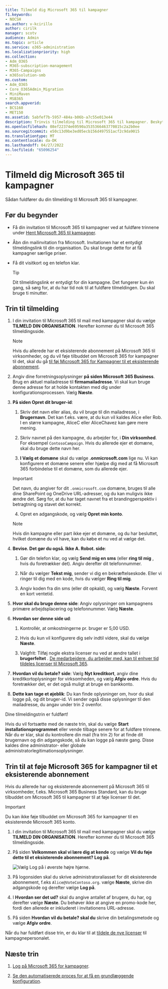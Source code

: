 ```yaml
---
title: Tilmeld dig Microsoft 365 til kampagner
f1.keywords:
- NOCSH
ms.author: v-kcirillo
author: cirilk
manager: scotv
audience: Admin
ms.topic: article
ms.service: o365-administration
ms.localizationpriority: high
ms.collection:
- Adm_O365
- M365-subscription-management
- M365-Campaigns
- m365solution-smb
ms.custom:
- Adm_O365
- Core_O365Admin_Migration
- MiniMaven
- MSB365
search.appverid:
- BCS160
- MET150
ms.assetid: 5abfef7b-5957-484a-b06b-a7c55e013e44
description: Trinvis tilmelding til Microsoft 365 til kampagner. Beskyt din kampagne mod cybersikkerhedstrusler mod mail, data og kommunikation.
ms.openlocfilehash: 08ef22374e69590a3535366463770815c2a2b0ee
ms.sourcegitcommit: e50c13d9be3ed05ecb156d497551acf2c9da9015
ms.translationtype: MT
ms.contentlocale: da-DK
ms.lasthandoff: 04/27/2022
ms.locfileid: "65096254"
---
```

# <a name="sign-up-for-microsoft-365-for-campaigns"></a>Tilmeld dig Microsoft 365 til kampagner 

Sådan fuldfører du din tilmelding til Microsoft 365 til kampagner.

## <a name="before-you-begin"></a>Før du begynder

- Få din invitation til Microsoft 365 til kampagner ved at fuldføre trinnene under [Hent Microsoft 365 til kampagner](get-microsoft-365-campaigns.md).
- Åbn din mailinvitation fra Microsoft. Invitationen har et entydigt tilmeldingslink til din organisation. Du skal bruge dette for at få kampagner særlige priser.
- Få dit visitkort og en telefon klar.

    > [!TIP]
    > Dit tilmeldingslink er entydigt for din kampagne. Det fungerer kun én gang, så sørg for, at du har tid nok til at fuldføre tilmeldingen. Du skal bruge ti minutter.

## <a name="steps-to-sign-up"></a>Trin til tilmelding

1. I din invitation til Microsoft 365 til mail med kampagner skal du vælge **TILMELD DIN ORGANISATION**. Herefter kommer du til Microsoft 365 tilmeldingsside.

    > [!NOTE]
    > Hvis du allerede har et eksisterende abonnement på Microsoft 365 til virksomheder, og du vil føje tilbuddet om Microsoft 365 for kampagner til det, skal du gå [til føj Microsoft 365 for Kampagner til et eksisterende abonnement](#steps-to-add-microsoft-365-for-campaigns-to-an-existing-subscription).

2. Angiv dine forretningsoplysninger **på siden Microsoft 365 Business**. Brug en aktuel mailadresse til **firmamailadresse**. Vi skal kun bruge denne adresse for at holde kontakten med dig under konfigurationsprocessen. Vælg **Næste**.

3. **På siden Opret dit bruger-id**:
 
    1. Skriv det navn eller alias, du vil bruge til din mailadresse, i **Brugernavn**. Det kan f.eks. være, at du kun vil kaldes Alice eller Rob. I en større kampagne, AliceC eller AliceChavez kan gøre mere mening.

    2. Skriv navnet på den kampagne, du arbejder for, i **Din virksomhed**. For eksempel `ContosoCampaign`. Hvis du allerede ejer et domæne, skal du bruge dette navn her. 
 
    3. **I Vælg et domæne** skal du vælge **.onmicrosoft.com** lige nu. Vi kan konfigurere et domæne senere eller hjælpe dig med at få Microsoft 365 forbindelse til et domæne, som du allerede ejer.

    > [!IMPORTANT]
    > Det navn, du angiver for dit `.onmicrosoft.com` domæne, bruges til alle dine SharePoint og OneDrive URL-adresser, og du kan muligvis ikke ændre det. Sørg for, at du har taget navnet fra et brandingperspektiv i betragtning og stavet det korrekt.

    4. Opret en adgangskode, og vælg **Opret min konto**.
 
    > [!NOTE]
    > Hvis din kampagne eller part ikke ejer et domæne, og du har besluttet, hvilket domæne du vil have, kan du købe et nu ved at vælge det.

4. **Bevise. Det gør du også. Ikke A. Robot. side**:
 
    1. Gør din telefon klar, og vælg **Send mig en sms** (eller **ring til mig** , hvis du foretrækker det). Angiv derefter dit telefonnummer. 
 
    2. Når du vælger **Tekst mig**, sender vi dig en bekræftelseskode. Eller vi ringer til dig med en kode, hvis du vælger **Ring til mig**.
 
    3. Angiv koden fra din sms (eller dit opkald), og vælg **Næste**. Forvent en kort ventetid. 

5. **Hvor skal du bruge denne side**: Angiv oplysninger om kampagnens primære arbejdsplacering og telefonnummer. Vælg **Næste**.

6. **Hvordan ser denne side ud**:

    1. Kontrollér, at omkostningerne pr. bruger er 5,00 USD. 

    2. Hvis du kun vil konfigurere dig selv indtil videre, skal du vælge **Næste**. 

    3. Valgfrit: Tilføj nogle ekstra licenser nu ved at ændre tallet i **brugerfeltet** . [De medarbejdere, du arbejder med, kan til enhver tid tildeles licenser til Microsoft 365](../admin/add-users/add-users.md?toc=%2fmicrosoft-365%2fcampaigns%2ftoc.json).

7. **Hvordan vil du betale? side**: Vælg **Nyt kreditkort**, angiv dine kreditkortoplysninger for virksomheden, og vælg **Afgiv ordre**. Hvis du foretrækker det, er det også muligt at bruge en bankkonto.

8. **Dette kan tage et øjeblik**: Du kan finde oplysninger om, hvor du skal logge på, og dit bruger-id. Vi sender også disse oplysninger til den mailadresse, du angav under trin 2 ovenfor.

Dine tilmeldingstrin er fuldført! 

Hvis du vil fortsætte med de næste trin, skal du vælge **Start installationsprogrammet** eller vende tilbage senere for at fuldføre trinnene. Når du er klar, skal du kontrollere din mail (fra trin 2) for at finde dit brugernavn og din adgangskode, så du kan logge på næste gang. Disse kaldes dine administrator- eller globale administratorlegitimationsoplysninger.

## <a name="steps-to-add-microsoft-365-for-campaigns-to-an-existing-subscription"></a>Trin til at føje Microsoft 365 for kampagner til et eksisterende abonnement

Hvis du allerede har og eksisterende abonnement på Microsoft 365 til virksomheder, f.eks. Microsoft 365 Business Standard, kan du bruge tilbuddet om Microsoft 365 til kampagner til at føje licenser til det.

> [!IMPORTANT]
> Du kan ikke føje tilbuddet om Microsoft 365 for kampagner til en eksisterende Microsoft 365 konto.

1. I din invitation til Microsoft 365 til mail med kampagner skal du vælge **TILMELD DIN ORGANISATION**. Herefter kommer du til Microsoft 365 tilmeldingsside.

2. På siden **Velkommen skal vi lære dig at kende** og vælge **Vil du føje dette til et eksisterende abonnement? Log på**.
    
   ![Vælg Log på i øverste højre hjørne.](../media/addtoexisting.png)

3. På logonsiden skal du skrive administratoraliasset for dit eksisterende abonnement, f.eks `Alice@VoteContoso.org`. vælge **Næste**, skrive din adgangskode og derefter vælge **Log på**.

4. I **Hvordan ser det ud?** skal du angive antallet af brugere, du har, og derefter vælge **Næste**. Du behøver ikke at angive en promo-kode her, fordi den allerede er inkluderet i invitationens URL-adresse.

5. På siden **Hvordan vil du betale? skal du** skrive din betalingsmetode og vælge **Afgiv ordre**.

Når du har fuldført disse trin, er du klar til at [tildele de nye licenser](../admin/manage/assign-licenses-to-users.md) til kampagnepersonalet.

## <a name="next-steps"></a>Næste trin

1. [Log på Microsoft 365 for kampagner](m365-campaigns-sign-in.md).

2. [Se den automatiserede proces for at få en grundlæggende konfiguration](m365bp-setup.md#use-the-guided-process-for-basic-setup).
